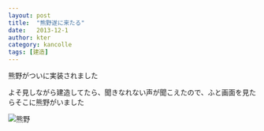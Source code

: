 ```yaml
---
layout: post
title:  "熊野遂に来たる"
date:   2013-12-1
author: kter
category: kancolle
tags: [建造]
---
```

熊野がついに実装されました

よそ見しながら建造してたら、聞きなれない声が聞こえたので、ふと画面を見たらそこに熊野がいました

![熊野](http://img.kter.jp/kancolle-123.png)

